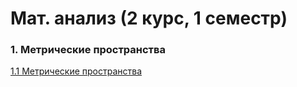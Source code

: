 # Мат. анализ (2 курс, 1 семестр)

### 1. Метрические пространства
[1.1 Метрические пространства](https://t-puzanov.github.io/pages/notes/2y1s/calculus/metric-spaces/)
